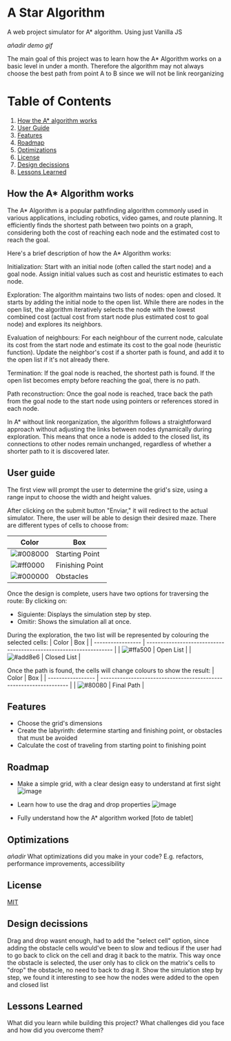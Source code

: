 # A Star Algorithm
A web project simulator for A* algorithm. Using just Vanilla JS 

*añadir demo gif*

The main goal of this project was to learn how the A* Algorithm works on a basic level in under a month. Therefore the algorithm may not always choose the best path from point A to B since we will not be link reorganizing

# Table of Contents

1. [How the A* algorithm works](#how-the-a*-algorithm-works)
2. [User Guide](#user-guide)
3. [Features](#features)
4. [Roadmap](#roadmap)
5. [Optimizations](#optimizations)
6. [License](#license)
7. [Design decissions](#design-decissions)
8. [Lessons Learned](#lessons-learned)

    
## How the A* Algorithm  works
The A* Algorithm is a popular pathfinding algorithm commonly used in various applications, including robotics, video games, and route planning. It efficiently finds the shortest path between two points on a graph, considering both the cost of reaching each node and the estimated cost to reach the goal.

Here's a brief description of how the A* Algorithm works:

Initialization: Start with an initial node (often called the start node) and a goal node. Assign initial values such as cost and heuristic estimates to each node.

Exploration: The algorithm maintains two lists of nodes: open and closed. It starts by adding the initial node to the open list. While there are nodes in the open list, the algorithm iteratively selects the node with the lowest combined cost (actual cost from start node plus estimated cost to goal node) and explores its neighbors.

Evaluation of neighbours: For each neighbour of the current node, calculate its cost from the start node and estimate its cost to the goal node (heuristic function). Update the neighbor's cost if a shorter path is found, and add it to the open list if it's not already there.

Termination: If the goal node is reached, the shortest path is found. If the open list becomes empty before reaching the goal, there is no path.

Path reconstruction: Once the goal node is reached, trace back the path from the goal node to the start node using pointers or references stored in each node.

In A* without link reorganization, the algorithm follows a straightforward approach without adjusting the links between nodes dynamically during exploration. This means that once a node is added to the closed list, its connections to other nodes remain unchanged, regardless of whether a shorter path to it is discovered later.


## User guide


The first view will prompt the user to determine the grid's size, using a range input to choose the width and height values.

After clicking on the submit button "Enviar," it will redirect to the actual simulator. There, the user will be able to design their desired maze. There are different types of cells to choose from:

| Color             | Box                                                                |
| ----------------- | ------------------------------------------------------------------ |
| ![#008000](https://via.placeholder.com/10/008000?text=+)  | Starting Point |
| ![#ff0000](https://via.placeholder.com/10/ff0000?text=+)  | Finishing Point |
| ![#000000](https://via.placeholder.com/10/000000?text=+)  | Obstacles |

Once the design is complete, users have two options for traversing the route:
By clicking on:
 - Siguiente: Displays the simulation step by step.
 - Omitir: Shows the simulation all at once.

During the exploration, the two list will be represented by colouring the selected cells:
| Color             | Box                                                                |
| ----------------- | ------------------------------------------------------------------ |
| ![#ffa500](https://via.placeholder.com/10/ffa500?text=+)  | Open List |
| ![#add8e6](https://via.placeholder.com/10/add8e6?text=+)  | Closed List |

Once the path is found, the cells will change colours to show the result:
| Color             | Box                                                                |
| ----------------- | ------------------------------------------------------------------ |
| ![#80080](https://via.placeholder.com/10/80080?text=+)  | Final Path |




## Features

- Choose the grid's dimensions
- Create the labyrinth: determine starting and finishing point, or obstacles that must be avoided
- Calculate the cost of traveling from starting point to finishing point


## Roadmap

- Make a simple grid, with a clear design easy to understand at first sight
  ![image](https://github.com/jesuggc/A-Algorithm/assets/73794079/6c008f30-7f0b-4469-af86-79d1b7cbdfef)

- Learn how to use the drag and drop properties
  ![image](https://github.com/jesuggc/A-Algorithm/assets/73794079/0ef0ff97-11a2-4842-9776-94826290e669)

- Fully understand how the A* algorithm worked
  [foto de tablet]

  


## Optimizations
*añadir*
What optimizations did you make in your code? E.g. refactors, performance improvements, accessibility


## License

[MIT](https://github.com/jesuggc/A-Algorithm/blob/main/license.txt)

## Design decissions

Drag and drop wasnt enough, had to add the "select cell" option, since adding the obstacle cells would've been to slow and tedious if the user had to go back to click on the cell and drag it back to the matrix. This way once the obstacle is selected, the user only has to click on the matrix's cells to "drop" the obstacle, no need to back to drag it.
Show the simulation step by step, we found it interesting to see how the nodes were added to the open and closed list

## Lessons Learned

What did you learn while building this project? What challenges did you face and how did you overcome them?
